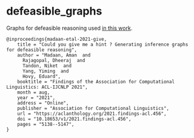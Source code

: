 # defeasible_graphs
Graphs for defeasible reasoning used [in this work](https://aclanthology.org/2021.findings-acl.456/).


```
@inproceedings{madaan-etal-2021-give,
    title = "Could you give me a hint ? Generating inference graphs for defeasible reasoning",
    author = "Madaan, Aman  and
      Rajagopal, Dheeraj  and
      Tandon, Niket  and
      Yang, Yiming  and
      Hovy, Eduard",
    booktitle = "Findings of the Association for Computational Linguistics: ACL-IJCNLP 2021",
    month = aug,
    year = "2021",
    address = "Online",
    publisher = "Association for Computational Linguistics",
    url = "https://aclanthology.org/2021.findings-acl.456",
    doi = "10.18653/v1/2021.findings-acl.456",
    pages = "5138--5147",
}
```

